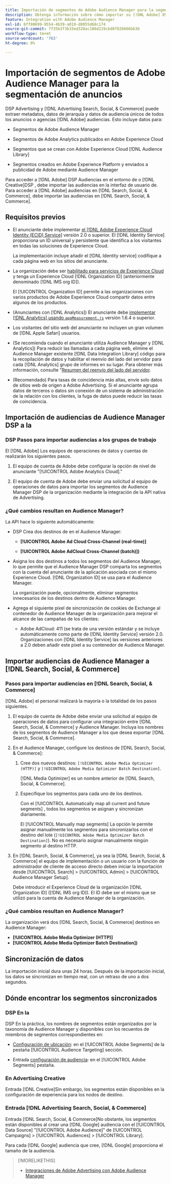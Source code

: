 ```yaml
---
title: Importación de segmentos de Adobe Audience Manager para la segmentación de anuncios
description: Obtenga información sobre cómo importar su [!DNL Adobe] DSP Audiencias de en Advertising y Search con Adobe Audience Manager
feature: Integration with Adobe Audience Manager
exl-id: 6ff80699-9554-4b39-a019-d8055d68c174
source-git-commit: 7f35b3f3b33ed320ac186d219cbd0f826666bb3b
workflow-type: tm+mt
source-wordcount: '763'
ht-degree: 0%

---
```


# Importación de segmentos de Adobe Audience Manager para la segmentación de anuncios

DSP Advertising y [!DNL Advertising Search, Social, & Commerce] puede extraer metadatos, datos de jerarquía y datos de audiencia únicos de todos los anuncios o agencias [!DNL Adobe] audiencias<!-- segments or audiences? Standardize terms per AAM's docs -->. Esto incluye datos para:

* Segmentos de Adobe Audience Manager

* Segmentos de Adobe Analytics publicados en Adobe Experience Cloud

* Segmentos que se crean con Adobe Experience Cloud [!DNL Audience Library]

* Segmentos creados en Adobe Experience Platform y enviados a publicidad de Adobe mediante Audience Manager

Para acceder a [!DNL Adobe] DSP Audiencias en el entorno de o [!DNL Creative]DSP , debe importar las audiencias en la interfaz de usuario de. Para acceder a [!DNL Adobe] audiencias en [!DNL Search, Social, & Commerce], debe importar las audiencias en [!DNL Search, Social, & Commerce].

## Requisitos previos

* El anunciante debe implementar [el [!DNL Adobe Experience Cloud Identity (ECID) Service]](https://experienceleague.adobe.com/docs/id-service/using/intro/overview.html) versión 2.0 o superior. El [!DNL Identity Service] proporciona un ID universal y persistente que identifica a los visitantes en todas las soluciones de Experience Cloud.

   La implementación incluye añadir el [!DNL Identity service] codifique a cada página web en los sitios del anunciante.

* La organización debe ser [habilitado para servicios de Experience Cloud](https://experienceleague.adobe.com/docs/core-services/interface/services/core-services.html) y tenga un Experience Cloud [!DNL Organization ID] (anteriormente denominado [!DNL IMS org ID]).

   El [!UICONTROL Organization ID] permite a las organizaciones con varios productos de Adobe Experience Cloud compartir datos entre algunos de los productos.

* (Anunciantes con [!DNL Analytics]) El anunciante debe [implementar [!DNL Analytics] usando `appMeasurement.js`](https://experienceleague.adobe.com/docs/analytics/implementation/js/overview.html) versión 1.6.4 o superior.

* Los visitantes del sitio web del anunciante no incluyen un gran volumen de [!DNL Apple Safari] usuarios.

* (Se recomienda cuando el anunciante utiliza Audience Manager y [!DNL Analytics]) Para reducir las llamadas a cada página web, elimine el Audience Manager existente [!DNL Data Integration Library] código para la recopilación de datos y habilitar el reenvío del lado del servidor para cada [!DNL Analytics] grupo de informes en su lugar. Para obtener más información, consulte &quot;[Resumen del reenvío del lado del servidor](https://experienceleague.adobe.com/docs/analytics/admin/admin-tools/server-side-forwarding/ssf.html).

* (Recomendado) Para tasas de coincidencia más altas, envíe solo datos de sitios web de origen a Adobe Advertising. Si el anunciante agrupa datos de terceros o datos sin conexión de un sistema de administración de la relación con los clientes, la fuga de datos puede reducir las tasas de coincidencia.

## Importación de audiencias de Audience Manager DSP a la

### DSP Pasos para importar audiencias a los grupos de trabajo

El [!DNL Adobe] Los equipos de operaciones de datos y cuentas de realizarán los siguientes pasos.

1. El equipo de cuenta de Adobe debe configurar la opción de nivel de anunciante &quot;[!UICONTROL Adobe Analytics Cloud].&quot;

1. El equipo de cuenta de Adobe debe enviar una solicitud<!-- Submit a request as a JIRA task? --> al equipo de operaciones de datos<!-- implementation team? --> para importar los segmentos de Audience Manager DSP de la organización mediante la integración de la API nativa de Advertising.

### ¿Qué cambios resultan en Audience Manager?

La API hace lo siguiente automáticamente:

* DSP Crea dos destinos de en el Audience Manager:

   * **[!UICONTROL Adobe Ad Cloud Cross-Channel (real-time)]**

   * **[!UICONTROL Adobe AdCloud Cross-Channel (batch)])**

* Asigna los dos destinos a todos los segmentos del Audience Manager, lo que permite que el Audience Manager DSP comparta los segmentos con la cuenta del anunciante de la aplicación asociada con el mismo Experience Cloud. [!DNL Organization ID] se usa para el Audience Manager. <!-- Verify -->

   La organización puede, opcionalmente, eliminar segmentos innecesarios de los destinos dentro de Audience Manager.

* Agrega el siguiente píxel de sincronización de cookies de Exchange al contenedor de Audience Manager de la organización para mejorar el alcance de las campañas de los clientes:

   * Adobe AdCloud: 411 (se trata de una versión estándar y se incluye automáticamente como parte de [!DNL Identity Service] versión 2.0. Organizaciones con [!DNL Identity Service] las versiones anteriores a 2.0 deben añadir este píxel a su contenedor de Audience Manager.

## Importar audiencias de Audience Manager a [!DNL Search, Social, & Commerce]

### Pasos para importar audiencias en [!DNL Search, Social, & Commerce]

[!DNL Adobe] el personal realizará la mayoría o la totalidad de los pasos siguientes.

1. El equipo de cuenta de Adobe debe enviar una solicitud al equipo de operaciones de datos para configurar una integración entre [!DNL Search, Social, & Commerce] y Audience Manager. Incluya los nombres de los segmentos de Audience Manager a los que desea exportar [!DNL Search, Social, & Commerce].

1. En el Audience Manager, configure los destinos de [!DNL Search, Social, & Commerce]:

   1. Cree dos nuevos destinos: `[!UICONTROL Adobe Media Optimizer (HTTP)]` y `[!UICONTROL Adobe Media Optimizer Batch Destination]`.

      [!DNL Media Optimizer] es un nombre anterior de [!DNL Search, Social, & Commerce].

   1. Especifique los segmentos para cada uno de los destinos.

      Con el [!UICONTROL Automatically map all current and future segments] , todos los segmentos se asignan y sincronizan diariamente.

      El [!UICONTROL Manually map segments] La opción le permite asignar manualmente los segmentos para sincronizarlos con el destino del lote (`[!UICONTROL Adobe Media Optimizer Batch Destination]`). No es necesario asignar manualmente ningún segmento al destino HTTP.

1. En [!DNL Search, Social, & Commerce], ya sea la [!DNL Search, Social, & Commerce] el equipo de implementación o un usuario con la función de administrador de cliente de acceso directo deben iniciar la importación desde [!UICONTROL Search] > [!UICONTROL Admin] > [!UICONTROL Audience Manager Setup].

   Debe introducir el Experience Cloud de la organización [!DNL Organization ID] ([!DNL IMS org ID]). El ID debe ser el mismo que se utilizó para la cuenta de Audience Manager de la organización.

### ¿Qué cambios resultan en Audience Manager?

La organización verá dos [!DNL Search, Social, & Commerce] destinos en Audience Manager:

* **[!UICONTROL Adobe Media Optimizer (HTTP)]**
* **[!UICONTROL Adobe Media Optimizer Batch Destination])**

## Sincronización de datos

La importación inicial dura unas 24 horas. Después de la importación inicial, los datos se sincronizan en tiempo real, con un retraso de uno a dos segundos.

<!--
### How DSP Syncs the Data

DSP syncs the data automatically using the [!DNL Adobe Experience Cloud Identity (ECID) Service]. During synchronization, the [!DNL ECID Service] calls Adobe Advertising at [!DNL cm.eversttech.net]. Because Adobe Advertising is a trusted domain, ID syncs take place from parent pages rather than within the destination publishing iframes, as they do with most third-party activation partners. Audience Manager identifies unique users by device IDs, using the [Audience Manager [!DNL Unique User ID (AAM UUID)]](https://experienceleague.adobe.com/docs/audience-manager/user-guide/reference/ids-in-aam.html#global-device-ids), also called the [!DNL Device ID].

![Synchronization of [!DNL Adobe] audiences in DSP](/help/integrations/assets/audience-manager-sync.png)

### How Search Syncs the Data
-->

<!-- 
Segment membership data is sent only after one of the following events occurs:

* (Advertisers with DSP):

  * The segment is targeted in an Adobe Advertising display ad.

  * The segment is added to the [!DNL Adobe AdCloud Cross-Channel] batch and real-time destinations within the Audience Manager user interface.

* (Advertisers with [!DNL Search, Social, & Commerce]):

  * The segment is targeted in an Adobe Advertising search ad.

  * The segment is added to the [!DNL Adobe Media Optimizer] batch and HTTP destinations within the Audience Manager user interface.
 -->
<!-- Is membership data/whatever available in Creative? If so, does it show the same as DSP? -->

## Dónde encontrar los segmentos sincronizados

### DSP En la

DSP En la práctica, los nombres de segmentos están organizados por la taxonomía de Audience Manager y disponibles con los recuentos de miembros de segmentos correspondientes en:

* [Configuración de ubicación](/help/dsp/campaign-management/placements/placement-settings.md#audience-targeting): en el [!UICONTROL Adobe Segments] de la pestaña [!UICONTROL Audience Targeting] sección.

* Entrada [configuración de audiencia](/help/dsp/audiences/audience-settings.md): en el [!UICONTROL Adobe Segments] pestaña.

### En Advertising Creative

Entrada [!DNL Creative]Sin embargo, los segmentos están disponibles en la configuración de experiencia para los nodos de destino.

### Entrada [!DNL Advertising Search, Social, & Commerce]

Entrada [!DNL Search, Social, & Commerce]No obstante, los segmentos están disponibles al crear una [!DNL Google] audiencia con el [!UICONTROL Data Source] &quot;[!UICONTROL Adobe Audience]&quot; de [!UICONTROL Campaigns] > [!UICONTROL Audiences] > [!UICONTROL Library].

Para cada [!DNL Google] audiencia que cree, [!DNL Google] proporciona el tamaño de la audiencia.

>[!MORELIKETHIS]
>
>* [Integraciones de Adobe Advertising con Adobe Audience Manager](/help/integrations/audience-manager/overview.md)

